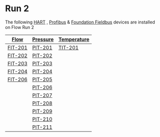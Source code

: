 # Run 2

The following [HART](../indexes/index_devices_hart.md) , [Profibus](../indexes/index_devices_profibus.md) & [Foundation Fieldbus](../indexes/index_devices_ff.md) devices are installed on Flow Run 2

|[Flow](../indexes/index_devices_flow.md)|[Pressure](../indexes/index_devices_pressure.md)|[Temperature](../indexes/index_devices_temperature.md)|
|---|---|---|
|[FIT-201](../devices/FIT-201.md)|[PIT-201](../devices/PIT-201.md)|[TIT-201](../devices/TIT-201.md)|
|[FIT-202](../devices/FIT-202.md)|[PIT-202](../devices/PIT-202.md)|
|[FIT-203](../devices/FIT-203.md)|[PIT-203](../devices/PIT-203.md)|
|[FIT-204](../devices/FIT-204.md)|[PIT-204](../devices/PIT-204.md)|
|[FIT-206](../devices/FIT-206.md)|[PIT-205](../devices/PIT-205.md)|
||[PIT-206](../devices/PIT-206.md)|
||[PIT-207](../devices/PIT-207.md)
||[PIT-208](../devices/PIT-208.md)
||[PIT-209](../devices/PIT-209.md)
||[PIT-210](../devices/PIT-210.md)
||[PIT-211](../devices/PIT-211.md)

